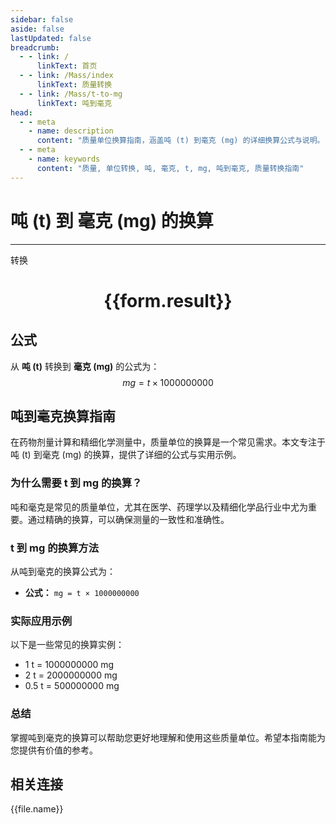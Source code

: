 ```yaml
---
sidebar: false
aside: false
lastUpdated: false
breadcrumb:
  - - link: /
      linkText: 首页
  - - link: /Mass/index
      linkText: 质量转换
  - - link: /Mass/t-to-mg
      linkText: 吨到毫克
head:
  - - meta
    - name: description
      content: "质量单位换算指南，涵盖吨 (t) 到毫克 (mg) 的详细换算公式与说明。"
  - - meta
    - name: keywords
      content: "质量, 单位转换, 吨, 毫克, t, mg, 吨到毫克, 质量转换指南"
---
```

# 吨 (t) 到 毫克 (mg) 的换算
---
<script setup>
import { onMounted, reactive, inject, ref } from 'vue'
import { NButton, NForm, NFormItem, NInput, NInputNumber, NSelect, NCard, useMessage,NGrid ,NGi } from 'naive-ui'
import { defineClientComponent } from 'vitepress'
import { Mass } from '../../files';

const convert = inject('convert')

const form = reactive({
  number: null,
  result: '',
})

const convertHandler = () => {
  if (form.number !== null && !isNaN(form.number)) {
    const convertedValue = parseFloat(form.number) * 1000000000
    form.result = `${form.number}t = ${convertedValue.toFixed(0)}mg`
  } else {
    form.result = '请输入有效的数值。'
  }
}
</script>

<n-form size="large" :model="form">
  <n-form-item label="吨 (t)">
    <n-input-number v-model:value="form.number" placeholder="输入吨" style="width: 100%" />
  </n-form-item>
  <n-form-item>
    <n-button type="primary" @click="convertHandler" block>转换</n-button>
  </n-form-item>
</n-form>

<n-card  embedded :bordered="false" hoverable>
  <div  style="text-align:center">
    <h1>{{form.result}}</h1>
  </div>
</n-card>

## 公式

从 **吨 (t)** 转换到 **毫克 (mg)** 的公式为：
$$ mg = t \times 1000000000 $$

## 吨到毫克换算指南

在药物剂量计算和精细化学测量中，质量单位的换算是一个常见需求。本文专注于吨 (t) 到毫克 (mg) 的换算，提供了详细的公式与实用示例。

### 为什么需要 t 到 mg 的换算？

吨和毫克是常见的质量单位，尤其在医学、药理学以及精细化学品行业中尤为重要。通过精确的换算，可以确保测量的一致性和准确性。

### t 到 mg 的换算方法

从吨到毫克的换算公式为：

- **公式：** `mg = t × 1000000000`

### 实际应用示例

以下是一些常见的换算实例：

- 1 t = 1000000000 mg
- 2 t = 2000000000 mg
- 0.5 t = 500000000 mg

### 总结

掌握吨到毫克的换算可以帮助您更好地理解和使用这些质量单位。希望本指南能为您提供有价值的参考。

## 相关连接
<n-grid x-gap="12" :cols="4">
  <n-gi v-for="(file, index) in Mass" :key="index">
    <n-button
      text
      tag="a"
      :href="file.path"
      type="primary"
    >
      {{file.name}}
    </n-button>
  </n-gi>
</n-grid>